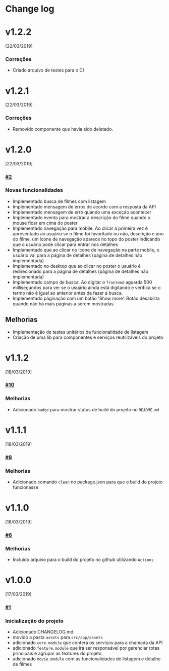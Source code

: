 # Change log

# v1.2.2
[22/03/2019]
### Correções 
 - Criado arquivo de testes para o CI
# v1.2.1
[22/03/2019]
### Correções 
 - Removido componente que havia sido deletado.
# v1.2.0
[22/03/2019]
### [#2](https://github.com/thiagoaag/mr-mateus-zup-movies/issues/2) 
### Novas funcionalidades
 - Implementado busca de filmes com listagem
 - Implementado mensagem de erros de acordo com a resposta da API
 - Implementado mensagem de erro quando uma exceção acontecer
 - Implementado evento para mostrar a descrição do filme quando o mouse ficar em cima do poster
 - Implementado navegação para mobile. Ao clicar a primeira vez é apresentado ao usuário se o filme foi favoritado ou não, descrição e ano do filme, um ícone de navegação aparece no topo do poster indicando que o usuário pode clicar para entrar nos detalhes
 - Implementado que ao clicar no ícone de navegação na parte mobile, o usuário vai para a página de detalhes (página de detalhes não implementada)
 - Implementado no desktop que ao clicar no poster o usuário é redirecionado para a página de detalhes (página de detalhes não implementada)
 - Implementado campo de busca. Ao digitar o ```frontend``` aguarda 500 millisegundos para ver se o usuário ainda está digitando e verifica se o termo não é igual ao anterior antes de fazer a busca.
 - Implementado páginação com um botão 'Show more'. Botão desabilita quando não há mais páginas a serem mostradas
 ## Melhorias 
 - Implementação de testes unitários da funcionalidade de listagem
 - Criação de uma lib para componentes e serviços reutilizáveis do projeto


# v1.1.2
[18/03/2019]
### [#10](https://github.com/thiagoaag/mr-mateus-zup-movies/issues/10) 
### Melhorias
 - Adicionado ```badge``` para mostrar status de build do projeto no ```README.md```

# v1.1.1
[18/03/2019]

### [#8](https://github.com/thiagoaag/mr-mateus-zup-movies/issues/8) 
### Melhorias
 - Adicionado comando ```clean``` no package.json para que o build do projeto funcionasse

# v1.1.0
[18/03/2019]
### [#6](https://github.com/thiagoaag/mr-mateus-zup-movies/issues/6)
### Melhorias
 - Incluído arquivo para o build do projeto no github utilizando ```Actions```

# v1.0.0 
[17/03/2019]

### [#1](https://github.com/thiagoaag/mr-mateus-zup-movies/issues/1)
### Inicialização do projeto
 - Adicionado CHANGELOG.md
 - movido a pasta ```assets``` para ```src/app/assets```
 - adicionado ```core.module``` que conterá os serviços para a chamada da API
 - adicionado ```feature.module``` que irá ser responsável por gerenciar rotas principais e agrupar as features do projeto
 - adicionado ```movie.module``` com as funcionalidades de listagem e detalhe de filmes